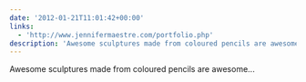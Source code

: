 ```yaml
---
date: '2012-01-21T11:01:42+00:00'
links:
  - 'http://www.jennifermaestre.com/portfolio.php'
description: 'Awesome sculptures made from coloured pencils are awesome... '
---
```

Awesome sculptures made from coloured pencils are awesome... 
